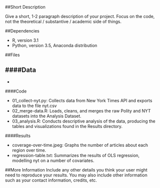 ##Short Description

Give a short, 1-2 paragraph description of your project. Focus on the code, not the theoretical / substantive / academic side of things.


##Dependencies
- R, version 3.1
- Python, version 3.5, Anaconda distribution


##Files

####Data
-
-

####Code
- 01_collect-nyt.py: Collects data from New York Times API and exports data to the file nyt.csv
- 02_merge-data.R: Loads, cleans, and merges the raw Polity and NYT datasets into the Analysis Dataset.
- 03_analysis.R: Conducts descriptive analysis of the data, producing the tables and visualizations found in the Results directory.

####Results
- coverage-over-time.jpeg: Graphs the number of articles about each region over time.
- regression-table.txt: Summarizes the results of OLS regression, modelling nyt on a number of covariates.


##More Information
Include any other details you think your user might need to reproduce your results. You may also include other information such as your contact information, credits, etc.
